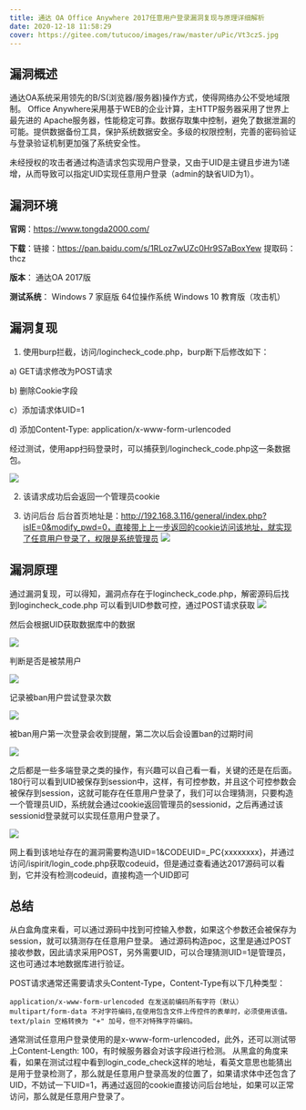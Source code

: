 ```yaml
---
title: 通达 OA Office Anywhere 2017任意用户登录漏洞复现与原理详细解析
date: 2020-12-18 11:58:29
cover: https://gitee.com/tutucoo/images/raw/master/uPic/Vt3czS.jpg
---
```

## 漏洞概述
通达OA系统采用领先的B/S(浏览器/服务器)操作方式，使得网络办公不受地域限制。
Office Anywhere采用基于WEB的企业计算，主HTTP服务器采用了世界上最先进的
Apache服务器，性能稳定可靠。数据存取集中控制，避免了数据泄漏的可能。提供数据备份工具，保护系统数据安全。多级的权限控制，完善的密码验证与登录验证机制更加强了系统安全性。

未经授权的攻击者通过构造请求包实现用户登录，又由于UID是主键且步进为1递增，从而导致可以指定UID实现任意用户登录（admin的缺省UID为1）。

## 漏洞环境
**官网**：https://www.tongda2000.com/

**下载**：链接：https://pan.baidu.com/s/1RLoz7wUZc0Hr9S7aBoxYew  提取码：thcz 

**版本**：
通达OA 2017版

**测试系统**：
Windows 7 家庭版 64位操作系统
Windows 10 教育版（攻击机）

## 漏洞复现

1. 使用burp拦截，访问/logincheck_code.php，burp断下后修改如下：

  a) GET请求修改为POST请求

  b) 删除Cookie字段

  c）添加请求体UID=1

  d) 添加Content-Type: application/x-www-form-urlencoded

经过测试，使用app扫码登录时，可以捕获到/logincheck_code.php这一条数据包。

  ![](https://gitee.com/tutucoo/images/raw/master/uPic/20201218222452591_18400.png)

2. 该请求成功后会返回一个管理员cookie

3. 访问后台
     后台首页地址是：http://192.168.3.116/general/index.php?isIE=0&modify_pwd=0，直接带上上一步返回的cookie访问该地址，就实现了任意用户登录了，权限是系统管理员
       ![](https://gitee.com/tutucoo/images/raw/master/uPic/20201218223410777_1046.png)
## 漏洞原理
通过漏洞复现，可以得知，漏洞点存在于logincheck_code.php，解密源码后找到logincheck_code.php
可以看到UID参数可控，通过POST请求获取
![](https://gitee.com/tutucoo/images/raw/master/uPic/20201218211816972_32338.png)

然后会根据UID获取数据库中的数据

![](https://gitee.com/tutucoo/images/raw/master/uPic/20201218223521831_25668.png)

判断是否是被禁用户

![](https://gitee.com/tutucoo/images/raw/master/uPic/20201218223619974_23797.png)

记录被ban用户尝试登录次数

![](https://gitee.com/tutucoo/images/raw/master/uPic/20201218223825516_24615.png)

被ban用户第一次登录会收到提醒，第二次以后会设置ban的过期时间

![](https://gitee.com/tutucoo/images/raw/master/uPic/20201218224021687_9206.png)

之后都是一些多端登录之类的操作，有兴趣可以自己看一看，关键的还是在后面。
180行可以看到UID被保存到session中，这样，有可控参数，并且这个可控参数会被保存到session，这就可能存在任意用户登录了，我们可以合理猜测，只要构造一个管理员UID，系统就会通过cookie返回管理员的sessionid，之后再通过该sessionid登录就可以实现任意用户登录了。

![](https://gitee.com/tutucoo/images/raw/master/uPic/20201218212335531_14646.png)

网上看到该地址存在的漏洞需要构造UID=1&CODEUID=_PC{xxxxxxxx}，并通过访问/ispirit/login_code.php获取codeuid，但是通过查看通达2017源码可以看到，它并没有检测codeuid，直接构造一个UID即可



## 总结
从白盒角度来看，可以通过源码中找到可控输入参数，如果这个参数还会被保存为session，就可以猜测存在任意用户登录。
通过源码构造poc，这里是通过POST接收参数，因此请求采用POST，另外需要UID，可以合理猜测UID=1是管理员，这也可通过本地数据库进行验证。

POST请求通常还需要请求头Content-Type，Content-Type有以下几种类型：

```
application/x-www-form-urlencoded 在发送前编码所有字符（默认）
multipart/form-data 不对字符编码,在使用包含文件上传控件的表单时，必须使用该值。
text/plain 空格转换为 "+" 加号，但不对特殊字符编码。
```
通常测试任意用户登录使用的是x-www-form-urlencoded，此外，还可以测试带上Content-Length: 100，有时候服务器会对该字段进行检测。
从黑盒的角度来看，如果在测试过程中看到login_code_check这样的地址，看英文意思也能猜出是用于登录检测了，那么就是任意用户登录高发的位置了，如果请求体中还包含了UID，不妨试一下UID=1，再通过返回的cookie直接访问后台地址，如果可以正常访问，那么就是任意用户登录了。




